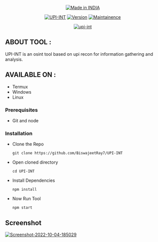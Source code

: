 <p align="center">
<a href="#"><img  title="Made in INDIA" src="https://img.shields.io/badge/MADE%20IN-INDIA-SCRIPT?colorA=%23ff8100&colorB=%23017e40&colorC=%23ff0000&style=for-the-badge"></a>
</p>



<p align="center">
<a href="#"><img title="UPI-INT" src="https://img.shields.io/badge/Tool-UPI--INT-green"></a>
<a href="#"><img title="Version" src="https://img.shields.io/badge/Version-1.0-red"></a>
<a href="#"><img title="Maintainence" src="https://img.shields.io/badge/Maintained-Yes-blue"></a>
</p>

<p align="center">
<a href="https://ibb.co/m5ThJVb"><img src="https://i.ibb.co/MkSPnxZ/upi-int.png" alt="upi-int" border="0"></a><br 
</p>

  
  ## ABOUT TOOL :

UPI-INT is an osint tool based on upi recon for information gathering and analysis.


## AVAILABLE ON :

* Termux
* Windows
* Linux
  
 ### Prerequisites

- Git and node

### Installation

- Clone the Repo
  ```
  git clone https://github.com/BiswajeetRay7/UPI-INT
  ```
- Open cloned directory
  ```
  cd UPI-INT
  ```
- Install Dependencies 
  ```
  npm install 
  ```
- Now Run Tool
  ```
  npm start
  ```

## Screenshot
 <a href="https://ibb.co/tC4v1Z1"><img src="https://i.ibb.co/cT1Zsbs/Screenshot-2022-10-04-185029.png" alt="Screenshot-2022-10-04-185029" border="0"></a>
